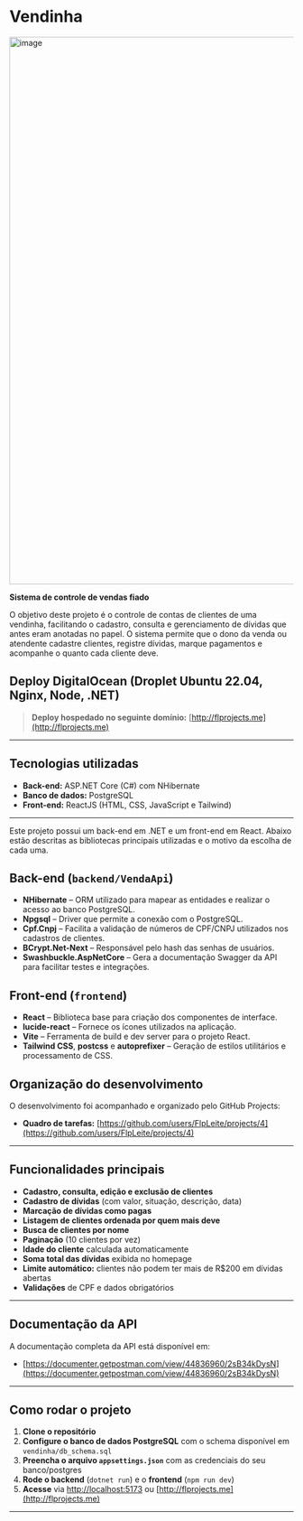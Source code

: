 # Vendinha
<img width="1863" height="970" alt="image" src="https://github.com/user-attachments/assets/c75fd1ea-21b3-4008-98bd-d6459af05477" />


**Sistema de controle de vendas fiado**

O objetivo deste projeto é o controle de contas de clientes de uma vendinha, facilitando o cadastro, consulta e gerenciamento de dívidas que antes eram anotadas no papel. O sistema permite que o dono da venda ou atendente cadastre clientes, registre dívidas, marque pagamentos e acompanhe o quanto cada cliente deve.

## Deploy DigitalOcean (Droplet Ubuntu 22.04, Nginx, Node, .NET)
> **Deploy hospedado no seguinte domínio:**
> [http://flprojects.me](http://flprojects.me)

---

## Tecnologias utilizadas

* **Back-end:** ASP.NET Core (C#) com NHibernate
* **Banco de dados:** PostgreSQL
* **Front-end:** ReactJS (HTML, CSS, JavaScript e Tailwind)

---

Este projeto possui um back-end em .NET e um front-end em React.
Abaixo estão descritas as bibliotecas principais utilizadas e o motivo da escolha de cada uma.

## Back-end (`backend/VendaApi`)

* **NHibernate** – ORM utilizado para mapear as entidades e realizar o acesso ao banco PostgreSQL.
* **Npgsql** – Driver que permite a conexão com o PostgreSQL.
* **Cpf.Cnpj** – Facilita a validação de números de CPF/CNPJ utilizados nos cadastros de clientes.
* **BCrypt.Net-Next** – Responsável pelo hash das senhas de usuários.
* **Swashbuckle.AspNetCore** – Gera a documentação Swagger da API para facilitar testes e integrações.

## Front-end (`frontend`)

* **React** – Biblioteca base para criação dos componentes de interface.
* **lucide-react** – Fornece os ícones utilizados na aplicação.
* **Vite** – Ferramenta de build e dev server para o projeto React.
* **Tailwind CSS**, **postcss** e **autoprefixer** – Geração de estilos utilitários e processamento de CSS.

## Organização do desenvolvimento

O desenvolvimento foi acompanhado e organizado pelo GitHub Projects:

* **Quadro de tarefas:**
  [https://github.com/users/FlpLeite/projects/4](https://github.com/users/FlpLeite/projects/4)

---

## Funcionalidades principais

* **Cadastro, consulta, edição e exclusão de clientes**
* **Cadastro de dívidas** (com valor, situação, descrição, data)
* **Marcação de dívidas como pagas**
* **Listagem de clientes ordenada por quem mais deve**
* **Busca de clientes por nome**
* **Paginação** (10 clientes por vez)
* **Idade do cliente** calculada automaticamente
* **Soma total das dívidas** exibida no homepage
* **Limite automático:** clientes não podem ter mais de R\$200 em dívidas abertas
* **Validações** de CPF e dados obrigatórios

---

## Documentação da API

A documentação completa da API está disponível em:

* [https://documenter.getpostman.com/view/44836960/2sB34kDysN](https://documenter.getpostman.com/view/44836960/2sB34kDysN)

---

## Como rodar o projeto

1. **Clone o repositório**
2. **Configure o banco de dados PostgreSQL** com o schema disponível em `vendinha/db_schema.sql`
3. **Preencha o arquivo `appsettings.json`** com as credenciais do seu banco/postgres
4. **Rode o backend** (`dotnet run`) e o **frontend** (`npm run dev`)
5. **Acesse** via [http://localhost:5173](http://localhost:5173) ou [http://flprojects.me](http://flprojects.me)

---

